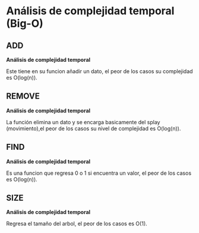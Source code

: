 # Análisis de complejidad temporal (Big-O)

## ADD

**Análisis de complejidad temporal**

Este tiene en su funcion añadir un dato, el peor de los casos su complejidad es O(log(n)).

## REMOVE

**Análisis de complejidad temporal**

La función elimina un dato y se encarga basicamente del splay (movimiento),el peor de los casos su nivel de complejidad es O(log(n)).

## FIND

**Análisis de complejidad temporal**

Es una funcion que regresa 0 o 1 si encuentra un valor, el peor de los casos es O(log(n)).

## SIZE

**Análisis de complejidad temporal**

Regresa el tamaño del arbol, el peor de los casos es O(1).
